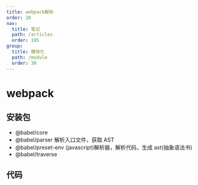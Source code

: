```yaml
---
title: webpack解析
order: 20
nav:
  title: 笔记
  path: /articles
  order: 105
group:
  title: 模块化
  path: /module
  order: 30
---
```


# webpack

## 安装包

- @babel/core
- @babel/parser
  解析入口文件，获取 AST
- @babel/preset-env
  (javascript)解析器，解析代码，生成 ast(抽象语法书)
- @babel/traverse

## 代码
